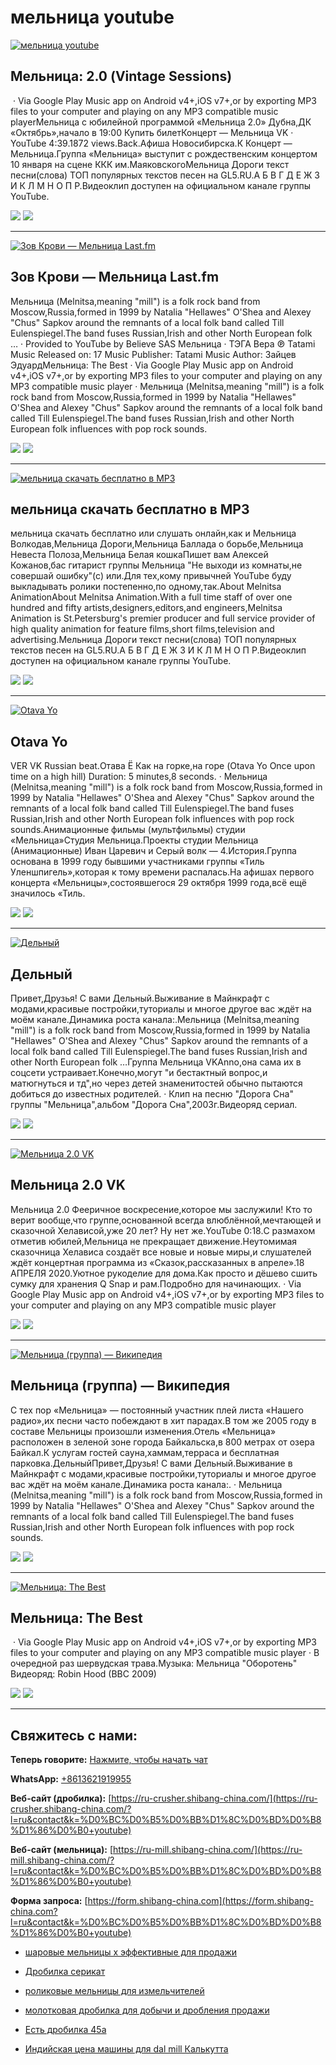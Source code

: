 # мельница youtube

<a href="https://swt.shibang-china.com/?l=ru&img&k=%D0%BC%D0%B5%D0%BB%D1%8C%D0%BD%D0%B8%D1%86%D0%B0+youtube" target="_blank">![мельница youtube](http://static.shibang-china.com/all-800x300/198.jpg)</a>

## Мельница: 2.0 (Vintage Sessions)
&nbsp;&#0183;&#32;Via Google Play Music app on Android v4+,iOS v7+,or by exporting MP3 files to your computer and playing on any MP3 compatible music playerМельница с юбилейной программой &#171;Мельница 2.0&#187; Дубна,ДК &#171;Октябрь&#187;,начало в 19:00 Купить билетКонцерт — Мельница VK&nbsp;&#0183;&#32;YouTube 4:39.1872 views.Back.Афиша Новосибирска.К Концерт — Мельница.Группа &#171;Мельница&#187; выступит с рождественским концертом 10 января на сцене ККК им.МаяковскогоМельница Дороги текст песни(слова) ТОП популярных текстов песен на GL5.RU.А Б В Г Д Е Ж З И К Л М Н О П Р.Видеоклип доступен на официальном канале группы YouTube.


<a href="https://whatsapp.shibangsoft.com/WhatsApp.php" target="_blank" title="WhatsApp">![](http://static.shibang-china.com/icon/whatsapp.png)</a> <a href="https://swt.shibang-china.com/?l=ru&icon&k=%D0%BC%D0%B5%D0%BB%D1%8C%D0%BD%D0%B8%D1%86%D0%B0+youtube" target="_blank">![](http://static.shibang-china.com/icon/chat-ru.png)</a>

---

<a href="https://swt.shibang-china.com/?l=ru&img&k=%D0%BC%D0%B5%D0%BB%D1%8C%D0%BD%D0%B8%D1%86%D0%B0+youtube" target="_blank">![Зов Крови — Мельница Last.fm](http://static.shibang-china.com/all-800x300/330.jpg)</a>

## Зов Крови — Мельница Last.fm
Мельница (Melnitsa,meaning &quot;mill&quot;) is a folk rock band from Moscow,Russia,formed in 1999 by Natalia &quot;Hellawes&quot; O'Shea and Alexey &quot;Chus&quot; Sapkov around the remnants of a local folk band called Till Eulenspiegel.The band fuses Russian,Irish and other North European folk …&nbsp;&#0183;&#32;Provided to YouTube by Believe SAS Мельница &#183; ТЭГА Вера ℗ Tatami Music Released on: 17 Music Publisher: Tatami Music Author: Зайцев ЭдуардМельница: The Best&nbsp;&#0183;&#32;Via Google Play Music app on Android v4+,iOS v7+,or by exporting MP3 files to your computer and playing on any MP3 compatible music player&nbsp;&#0183;&#32;Мельница (Melnitsa,meaning &quot;mill&quot;) is a folk rock band from Moscow,Russia,formed in 1999 by Natalia &quot;Hellawes&quot; O'Shea and Alexey &quot;Chus&quot; Sapkov around the remnants of a local folk band called Till Eulenspiegel.The band fuses Russian,Irish and other North European folk influences with pop rock sounds.


<a href="https://whatsapp.shibangsoft.com/WhatsApp.php" target="_blank" title="WhatsApp">![](http://static.shibang-china.com/icon/whatsapp.png)</a> <a href="https://swt.shibang-china.com/?l=ru&icon&k=%D0%BC%D0%B5%D0%BB%D1%8C%D0%BD%D0%B8%D1%86%D0%B0+youtube" target="_blank">![](http://static.shibang-china.com/icon/chat-ru.png)</a>

---

<a href="https://swt.shibang-china.com/?l=ru&img&k=%D0%BC%D0%B5%D0%BB%D1%8C%D0%BD%D0%B8%D1%86%D0%B0+youtube" target="_blank">![мельница скачать бесплатно в MP3](http://static.shibang-china.com/all-800x300/434.jpg)</a>

## мельница скачать бесплатно в MP3
мельница cкачать бесплатно или слушать онлайн,как и Мельница Волкодав,Мельница Дороги,Мельница Баллада о борьбе,Мельница Невеста Полоза,Мельница Белая кошкаПишет вам Алексей Кожанов,бас гитарист группы Мельница &quot;Не выходи из комнаты,не совершай ошибку&quot;(с) или.Для тех,кому привычней YouTube буду выкладывать ролики постепенно,по одному,так.About Melnitsa AnimationAbout Melnitsa Animation.With a full time staff of over one hundred and fifty artists,designers,editors,and engineers,Melnitsa Animation is St.Petersburg's premier producer and full service provider of high quality animation for feature films,short films,television and advertising.Мельница Дороги текст песни(слова) ТОП популярных текстов песен на GL5.RU.А Б В Г Д Е Ж З И К Л М Н О П Р.Видеоклип доступен на официальном канале группы YouTube.


<a href="https://whatsapp.shibangsoft.com/WhatsApp.php" target="_blank" title="WhatsApp">![](http://static.shibang-china.com/icon/whatsapp.png)</a> <a href="https://swt.shibang-china.com/?l=ru&icon&k=%D0%BC%D0%B5%D0%BB%D1%8C%D0%BD%D0%B8%D1%86%D0%B0+youtube" target="_blank">![](http://static.shibang-china.com/icon/chat-ru.png)</a>

---

<a href="https://swt.shibang-china.com/?l=ru&img&k=%D0%BC%D0%B5%D0%BB%D1%8C%D0%BD%D0%B8%D1%86%D0%B0+youtube" target="_blank">![Otava Yo](http://static.shibang-china.com/all-800x300/102.jpg)</a>

## Otava Yo
VER VK Russian beat.Отава Ё Как на горке,на горе (Otava Yo Once upon time on a high hill) Duration: 5 minutes,8 seconds.&nbsp;&#0183;&#32;Мельница (Melnitsa,meaning &quot;mill&quot;) is a folk rock band from Moscow,Russia,formed in 1999 by Natalia &quot;Hellawes&quot; O'Shea and Alexey &quot;Chus&quot; Sapkov around the remnants of a local folk band called Till Eulenspiegel.The band fuses Russian,Irish and other North European folk influences with pop rock sounds.Анимационные фильмы (мультфильмы) студии &#171;Мельница&#187;Студия Мельница.Проекты студии Мельница (Анимационные) Иван Царевич и Серый волк — 4.История.Группа основана в 1999 году бывшими участниками группы &#171;Тиль Уленшпигель&#187;,которая к тому времени распалась.На афишах первого концерта &#171;Мельницы&#187;,состоявшегося 29 октября 1999 года,всё ещё значилось &#171;Тиль.


<a href="https://whatsapp.shibangsoft.com/WhatsApp.php" target="_blank" title="WhatsApp">![](http://static.shibang-china.com/icon/whatsapp.png)</a> <a href="https://swt.shibang-china.com/?l=ru&icon&k=%D0%BC%D0%B5%D0%BB%D1%8C%D0%BD%D0%B8%D1%86%D0%B0+youtube" target="_blank">![](http://static.shibang-china.com/icon/chat-ru.png)</a>

---

<a href="https://swt.shibang-china.com/?l=ru&img&k=%D0%BC%D0%B5%D0%BB%D1%8C%D0%BD%D0%B8%D1%86%D0%B0+youtube" target="_blank">![Дельный](http://static.shibang-china.com/all-800x300/1326.jpg)</a>

## Дельный
Привет,Друзья! С вами Дельный.Выживание в Майнкрафт с модами,красивые постройки,туториалы и многое другое вас ждёт на моём канале.Динамика роста канала:.Мельница (Melnitsa,meaning &quot;mill&quot;) is a folk rock band from Moscow,Russia,formed in 1999 by Natalia &quot;Hellawes&quot; O'Shea and Alexey &quot;Chus&quot; Sapkov around the remnants of a local folk band called Till Eulenspiegel.The band fuses Russian,Irish and other North European folk …Группа Мельница VKAnno,она сама их в соцсети устраивает.Конечно,могут &quot;и бестактный вопрос,и матюгнуться и тд&quot;,но через детей знаменитостей обычно пытаются добиться до известных родителей.&nbsp;&#0183;&#32;Клип на песню &quot;Дорога Сна&quot; группы &quot;Мельница&quot;,альбом &quot;Дорога Сна&quot;,2003г.Видеоряд сериал.


<a href="https://whatsapp.shibangsoft.com/WhatsApp.php" target="_blank" title="WhatsApp">![](http://static.shibang-china.com/icon/whatsapp.png)</a> <a href="https://swt.shibang-china.com/?l=ru&icon&k=%D0%BC%D0%B5%D0%BB%D1%8C%D0%BD%D0%B8%D1%86%D0%B0+youtube" target="_blank">![](http://static.shibang-china.com/icon/chat-ru.png)</a>

---

<a href="https://swt.shibang-china.com/?l=ru&img&k=%D0%BC%D0%B5%D0%BB%D1%8C%D0%BD%D0%B8%D1%86%D0%B0+youtube" target="_blank">![Мельница 2.0 VK](http://static.shibang-china.com/all-800x300/1362.jpg)</a>

## Мельница 2.0 VK
Мельница 2.0 Фееричное воскресение,которое мы заслужили! Кто то верит вообще,что группе,основанной всегда влюблённой,мечтающей и сказочной Хелависой,уже 20 лет? Ну нет же.YouTube 0:18.С размахом отметив юбилей,Мельница не прекращает движение.Неутомимая сказочница Хелависа создаёт все новые и новые миры,и слушателей ждёт концертная программа из &#171;Сказок,рассказанных в апреле&#187;.18 АПРЕЛЯ 2020.Уютное рукоделие для дома.Как просто и дёшево сшить сумку для хранения Q Snap и рам.Подробно для начинающих.&nbsp;&#0183;&#32;Via Google Play Music app on Android v4+,iOS v7+,or by exporting MP3 files to your computer and playing on any MP3 compatible music player


<a href="https://whatsapp.shibangsoft.com/WhatsApp.php" target="_blank" title="WhatsApp">![](http://static.shibang-china.com/icon/whatsapp.png)</a> <a href="https://swt.shibang-china.com/?l=ru&icon&k=%D0%BC%D0%B5%D0%BB%D1%8C%D0%BD%D0%B8%D1%86%D0%B0+youtube" target="_blank">![](http://static.shibang-china.com/icon/chat-ru.png)</a>

---

<a href="https://swt.shibang-china.com/?l=ru&img&k=%D0%BC%D0%B5%D0%BB%D1%8C%D0%BD%D0%B8%D1%86%D0%B0+youtube" target="_blank">![Мельница (группа) — Википедия](http://static.shibang-china.com/all-800x300/872.jpg)</a>

## Мельница (группа) — Википедия
С тех пор &#171;Мельница&#187; — постоянный участник плей листа &#171;Нашего радио&#187;,их песни часто побеждают в хит парадах.В том же 2005 году в составе Мельницы произошли изменения.Отель &#171;Мельница&#187; расположен в зеленой зоне города Байкальска,в 800 метрах от озера Байкал.К услугам гостей сауна,хаммам,терраса и бесплатная парковка.ДельныйПривет,Друзья! С вами Дельный.Выживание в Майнкрафт с модами,красивые постройки,туториалы и многое другое вас ждёт на моём канале.Динамика роста канала:.&nbsp;&#0183;&#32;Мельница (Melnitsa,meaning &quot;mill&quot;) is a folk rock band from Moscow,Russia,formed in 1999 by Natalia &quot;Hellawes&quot; O'Shea and Alexey &quot;Chus&quot; Sapkov around the remnants of a local folk band called Till Eulenspiegel.The band fuses Russian,Irish and other North European folk influences with pop rock sounds.


<a href="https://whatsapp.shibangsoft.com/WhatsApp.php" target="_blank" title="WhatsApp">![](http://static.shibang-china.com/icon/whatsapp.png)</a> <a href="https://swt.shibang-china.com/?l=ru&icon&k=%D0%BC%D0%B5%D0%BB%D1%8C%D0%BD%D0%B8%D1%86%D0%B0+youtube" target="_blank">![](http://static.shibang-china.com/icon/chat-ru.png)</a>

---

<a href="https://swt.shibang-china.com/?l=ru&img&k=%D0%BC%D0%B5%D0%BB%D1%8C%D0%BD%D0%B8%D1%86%D0%B0+youtube" target="_blank">![Мельница: The Best](http://static.shibang-china.com/all-800x300/1493.jpg)</a>

## Мельница: The Best
&nbsp;&#0183;&#32;Via Google Play Music app on Android v4+,iOS v7+,or by exporting MP3 files to your computer and playing on any MP3 compatible music player&nbsp;&#0183;&#32;В очередной раз шервудская трава.Музыка: Мельница &quot;Оборотень&quot; Видеоряд: Robin Hood (BBC 2009)

<a href="https://whatsapp.shibangsoft.com/WhatsApp.php" target="_blank" title="WhatsApp">![](http://static.shibang-china.com/icon/whatsapp.png)</a> <a href="https://swt.shibang-china.com/?l=ru&icon&k=%D0%BC%D0%B5%D0%BB%D1%8C%D0%BD%D0%B8%D1%86%D0%B0+youtube" target="_blank">![](http://static.shibang-china.com/icon/chat-ru.png)</a>

---
## Свяжитесь с нами:

**Теперь говорите:** [Нажмите, чтобы начать чат](https://swt.shibang-china.com?l=ru&contact&k=%D0%BC%D0%B5%D0%BB%D1%8C%D0%BD%D0%B8%D1%86%D0%B0+youtube)

**WhatsApp:**  [+8613621919955](https://whatsapp.shibangsoft.com/WhatsApp.php)

**Веб-сайт (дробилка):** [https://ru-crusher.shibang-china.com/](https://ru-crusher.shibang-china.com/?l=ru&contact&k=%D0%BC%D0%B5%D0%BB%D1%8C%D0%BD%D0%B8%D1%86%D0%B0+youtube)

**Веб-сайт (мельница):** [https://ru-mill.shibang-china.com/](https://ru-mill.shibang-china.com/?l=ru&contact&k=%D0%BC%D0%B5%D0%BB%D1%8C%D0%BD%D0%B8%D1%86%D0%B0+youtube)

**Форма запроса:** [https://form.shibang-china.com](https://form.shibang-china.com?l=ru&contact&k=%D0%BC%D0%B5%D0%BB%D1%8C%D0%BD%D0%B8%D1%86%D0%B0+youtube)

* [шаровые мельницы х эффективные для продажи](../134/%D1%88%D0%B0%D1%80%D0%BE%D0%B2%D1%8B%D0%B5%20%D0%BC%D0%B5%D0%BB%D1%8C%D0%BD%D0%B8%D1%86%D1%8B%20%D1%85%20%D1%8D%D1%84%D1%84%D0%B5%D0%BA%D1%82%D0%B8%D0%B2%D0%BD%D1%8B%D0%B5%20%D0%B4%D0%BB%D1%8F%20%D0%BF%D1%80%D0%BE%D0%B4%D0%B0%D0%B6%D0%B8.md)

* [Дробилка серикат](../134/%D0%94%D1%80%D0%BE%D0%B1%D0%B8%D0%BB%D0%BA%D0%B0%20%D1%81%D0%B5%D1%80%D0%B8%D0%BA%D0%B0%D1%82.md)

* [роликовые мельницы для измельчителей](../135/%D1%80%D0%BE%D0%BB%D0%B8%D0%BA%D0%BE%D0%B2%D1%8B%D0%B5%20%D0%BC%D0%B5%D0%BB%D1%8C%D0%BD%D0%B8%D1%86%D1%8B%20%D0%B4%D0%BB%D1%8F%20%D0%B8%D0%B7%D0%BC%D0%B5%D0%BB%D1%8C%D1%87%D0%B8%D1%82%D0%B5%D0%BB%D0%B5%D0%B9.md)

* [молотковая дробилка для добычи и дробления продажи](../132/%D0%BC%D0%BE%D0%BB%D0%BE%D1%82%D0%BA%D0%BE%D0%B2%D0%B0%D1%8F%20%D0%B4%D1%80%D0%BE%D0%B1%D0%B8%D0%BB%D0%BA%D0%B0%20%D0%B4%D0%BB%D1%8F%20%D0%B4%D0%BE%D0%B1%D1%8B%D1%87%D0%B8%20%D0%B8%20%D0%B4%D1%80%D0%BE%D0%B1%D0%BB%D0%B5%D0%BD%D0%B8%D1%8F%20%D0%BF%D1%80%D0%BE%D0%B4%D0%B0%D0%B6%D0%B8.md)

* [Есть дробилка 45а](../135/%D0%95%D1%81%D1%82%D1%8C%20%D0%B4%D1%80%D0%BE%D0%B1%D0%B8%D0%BB%D0%BA%D0%B0%2045%D0%B0.md)

* [Индийская цена машины для dal mill Калькутта](../135/%D0%98%D0%BD%D0%B4%D0%B8%D0%B9%D1%81%D0%BA%D0%B0%D1%8F%20%D1%86%D0%B5%D0%BD%D0%B0%20%D0%BC%D0%B0%D1%88%D0%B8%D0%BD%D1%8B%20%D0%B4%D0%BB%D1%8F%20dal%20mill%20%D0%9A%D0%B0%D0%BB%D1%8C%D0%BA%D1%83%D1%82%D1%82%D0%B0.md)